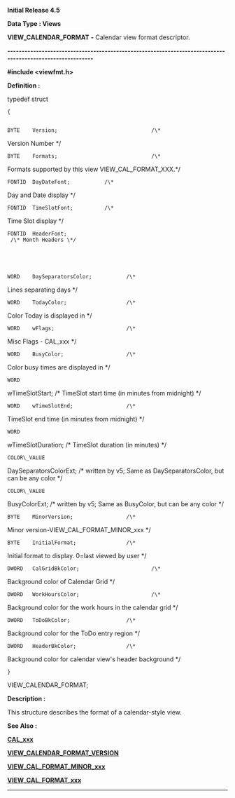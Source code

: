 




<!--
 /\* Font Definitions \*/
 @font-face
 {font-family:Courier;
 panose-1:2 7 4 9 2 2 5 2 4 4;}
@font-face
 {font-family:Helv;
 panose-1:2 11 6 4 2 2 2 3 2 4;}
@font-face
 {font-family:"Cambria Math";
 panose-1:2 4 5 3 5 4 6 3 2 4;}
 /\* Style Definitions \*/
 p.MsoNormal, li.MsoNormal, div.MsoNormal
 {margin-top:0cm;
 margin-right:0cm;
 margin-bottom:8.0pt;
 margin-left:0cm;
 line-height:107%;
 font-size:11.0pt;
 font-family:"Calibri",sans-serif;}
.MsoChpDefault
 {font-size:11.0pt;}
.MsoPapDefault
 {margin-bottom:8.0pt;
 line-height:107%;}
 /\* Page Definitions \*/
 @page WordSection1
 {size:612.0pt 792.0pt;
 margin:72.0pt 72.0pt 72.0pt 72.0pt;}
div.WordSection1
 {page:WordSection1;}
-->




**Initial Release 4.5**



**Data Type : Views**



**VIEW\_CALENDAR\_FORMAT** **-** Calendar
view format descriptor.


**----------------------------------------------------------------------------------------------------------**



**#include
<viewfmt.h>**



**Definition :**



typedef struct


    {


    BYTE    Version;                              /\*
Version Number \*/   


    BYTE    Formats;                              /\*
Formats supported by this view VIEW\_CAL\_FORMAT\_XXX.\*/


    FONTID  DayDateFont;           /\*
Day and Date display \*/


    FONTID  TimeSlotFont;          /\*
Time Slot display \*/


    FONTID  HeaderFont;              
     /\* Month Headers \*/


 


    WORD    DaySeparatorsColor;           /\*
Lines separating days \*/


    WORD    TodayColor;                   /\*
Color Today is displayed in \*/


 


    WORD    wFlags;                       /\*
Misc Flags - CAL\_xxx \*/


    


    WORD    BusyColor;                    /\*
Color busy times are displayed in \*/


 


    WORD   
wTimeSlotStart;                      /\* TimeSlot start time (in minutes from
midnight) \*/


    WORD    wTimeSlotEnd;                 /\*
TimeSlot end time (in minutes from midnight) \*/


    WORD   
wTimeSlotDuration;            /\* TimeSlot duration (in minutes) \*/


 


    COLOR\_VALUE
DaySeparatorsColorExt;    /\* written by v5; Same as DaySeparatorsColor, but can
be any color \*/


    COLOR\_VALUE
BusyColorExt;             /\* written by v5; Same as BusyColor, but can be any
color \*/


 


    BYTE    MinorVersion;                 /\*
Minor version-VIEW\_CAL\_FORMAT\_MINOR\_xxx \*/


    BYTE    InitialFormat;                /\*
Initial format to display.  0=last viewed by user \*/


    


    DWORD   CalGridBkColor;                       /\*
Background color of Calendar Grid \*/


    DWORD   WorkHoursColor;                       /\*
Background color for the work hours in the calendar grid \*/ 


    DWORD   ToDoBkColor;                  /\*
Background color for the ToDo entry region \*/


    DWORD   HeaderBkColor;                /\*
Background color for calendar view's header background \*/


 


    }
VIEW\_CALENDAR\_FORMAT;


 


**Description :**



This
structure describes the format of a calendar-style view.


 **See Also :**


**[CAL\_xxx](notes:///8525872100478C66/61FD4E9848264AD28525620B006BA8BD/DAE109DE9179EE568525636100767692)**


**[VIEW\_CALENDAR\_FORMAT\_VERSION](notes:///8525872100478C66/61FD4E9848264AD28525620B006BA8BD/084DE46501310F5F852563610075767F)**


**[VIEW\_CAL\_FORMAT\_MINOR\_xxx](notes:///8525872100478C66/61FD4E9848264AD28525620B006BA8BD/DF129000AC532F3B852566780073BD75)**


**[VIEW\_CAL\_FORMAT\_xxx](notes:///8525872100478C66/61FD4E9848264AD28525620B006BA8BD/CBEA16AD260C50DE8525636100758FF5)**



----------------------------------------------------------------------------------------------------------


 





